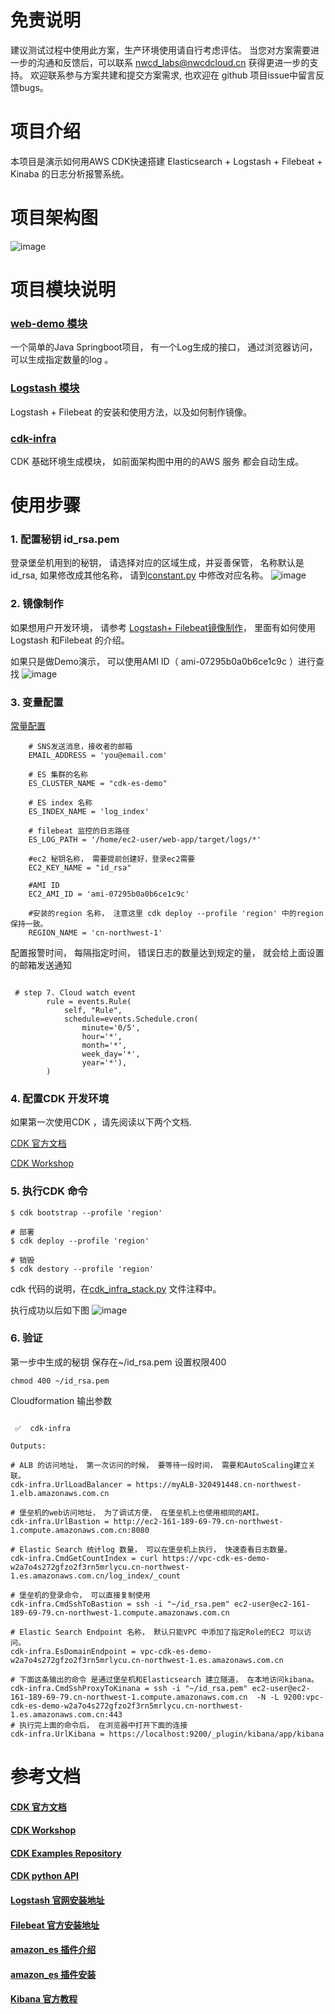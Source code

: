 
# 免责说明

建议测试过程中使用此方案，生产环境使用请自行考虑评估。
当您对方案需要进一步的沟通和反馈后，可以联系 nwcd_labs@nwcdcloud.cn 获得更进一步的支持。
欢迎联系参与方案共建和提交方案需求, 也欢迎在 github 项目issue中留言反馈bugs。



# 项目介绍

  本项目是演示如何用AWS CDK快速搭建 Elasticsearch + Logstash + Filebeat + Kinaba 的日志分析报警系统。 
  
  
# 项目架构图
  ![image](./images/001.png)
  
  
  
# 项目模块说明

### [web-demo 模块](./web-demo/)

  一个简单的Java Springboot项目， 有一个Log生成的接口， 通过浏览器访问， 可以生成指定数量的log 。 
  

### [Logstash 模块](./logstash/)

  Logstash + Filebeat 的安装和使用方法，以及如何制作镜像。
  

### [cdk-infra](./cdk-infra/)

  CDK 基础环境生成模块， 如前面架构图中用的的AWS 服务 都会自动生成。 
  


# 使用步骤

### 1. 配置秘钥  id_rsa.pem  
登录堡垒机用到的秘钥， 请选择对应的区域生成，并妥善保管， 名称默认是id_rsa, 如果修改成其他名称， 请到[constant.py](./cdk-infra/constant.py) 中修改对应名称。 
![image](./images/002.png)

### 2. 镜像制作

如果想用户开发环境， 请参考 [Logstash+ Filebeat镜像制作](./logstash)， 里面有如何使用Logstash 和Filebeat 的介绍。 

如果只是做Demo演示， 可以使用AMI ID（ ami-07295b0a0b6ce1c9c ）进行查找
![image](./images/003.png)


### 3. 变量配置

[常量配置](./cdk-infra/constant.py)

```shell script
    # SNS发送消息，接收者的邮箱
    EMAIL_ADDRESS = 'you@email.com'

    # ES 集群的名称
    ES_CLUSTER_NAME = "cdk-es-demo"

    # ES index 名称
    ES_INDEX_NAME = 'log_index'

    # filebeat 监控的日志路径
    ES_LOG_PATH = '/home/ec2-user/web-app/target/logs/*'

    #ec2 秘钥名称， 需要提前创建好，登录ec2需要
    EC2_KEY_NAME = "id_rsa"

    #AMI ID
    EC2_AMI_ID = 'ami-07295b0a0b6ce1c9c'

    #安装的region 名称， 注意这里 cdk deploy --profile 'region' 中的region 保持一致。 
    REGION_NAME = 'cn-northwest-1'
```

配置报警时间， 每隔指定时间， 错误日志的数量达到规定的量， 就会给上面设置的邮箱发送通知
```shell script

 # step 7. Cloud watch event
        rule = events.Rule(
            self, "Rule",
            schedule=events.Schedule.cron(
                minute='0/5',
                hour='*',
                month='*',
                week_day='*',
                year='*'),
        )

```



### 4. 配置CDK 开发环境

如果第一次使用CDK ，请先阅读以下两个文档. 

[CDK 官方文档 ](https://docs.aws.amazon.com/cdk/latest/guide/home.html)
  
[CDK Workshop](https://cdkworkshop.com/)   

  
### 5. 执行CDK 命令

```
$ cdk bootstrap --profile 'region' 

# 部署
$ cdk deploy --profile 'region'

# 销毁
$ cdk destory --profile 'region'
```
cdk 代码的说明，在[cdk_infra_stack.py](./cdk-infra/cdk_infra/cdk_infra_stack.py) 文件注释中。 

执行成功以后如下图 
![image](./images/004.png)



### 6. 验证

第一步中生成的秘钥 保存在~/id_rsa.pem 设置权限400

```shell script
chmod 400 ~/id_rsa.pem
```

Cloudformation 输出参数
```text

 ✅  cdk-infra

Outputs:

# ALB 的访问地址， 第一次访问的时候， 要等待一段时间， 需要和AutoScaling建立关联。 
cdk-infra.UrlLoadBalancer = https://myALB-320491448.cn-northwest-1.elb.amazonaws.com.cn

# 堡垒机的web访问地址， 为了调试方便， 在堡垒机上也使用相同的AMI。 
cdk-infra.UrlBastion = http://ec2-161-189-69-79.cn-northwest-1.compute.amazonaws.com.cn:8080

# Elastic Search 统计log 数量， 可以在堡垒机上执行， 快速查看日志数量。
cdk-infra.CmdGetCountIndex = curl https://vpc-cdk-es-demo-w2a7o4s272gfzo2f3rn5mrlycu.cn-northwest-1.es.amazonaws.com.cn/log_index/_count

# 堡垒机的登录命令， 可以直接复制使用
cdk-infra.CmdSshToBastion = ssh -i "~/id_rsa.pem" ec2-user@ec2-161-189-69-79.cn-northwest-1.compute.amazonaws.com.cn

# Elastic Search Endpoint 名称， 默认只能VPC 中添加了指定Role的EC2 可以访问。 
cdk-infra.EsDomainEndpoint = vpc-cdk-es-demo-w2a7o4s272gfzo2f3rn5mrlycu.cn-northwest-1.es.amazonaws.com.cn

# 下面这条输出的命令 是通过堡垒机和Elasticsearch 建立隧道， 在本地访问kibana。 
cdk-infra.CmdSshProxyToKinana = ssh -i "~/id_rsa.pem" ec2-user@ec2-161-189-69-79.cn-northwest-1.compute.amazonaws.com.cn  -N -L 9200:vpc-cdk-es-demo-w2a7o4s272gfzo2f3rn5mrlycu.cn-northwest-1.es.amazonaws.com.cn:443
# 执行完上面的命令后， 在浏览器中打开下面的连接
cdk-infra.UrlKibana = https://localhost:9200/_plugin/kibana/app/kibana

```

  
  
# 参考文档

#### [CDK 官方文档 ](https://docs.aws.amazon.com/cdk/latest/guide/home.html)
  
#### [CDK Workshop](https://cdkworkshop.com/)
  
#### [CDK Examples Repository](https://github.com/aws-samples/aws-cdk-examples)
  
#### [CDK python API ](https://docs.aws.amazon.com/cdk/api/latest/python/index.html)

#### [Logstash 官网安装地址](https://www.elastic.co/guide/en/logstash/current/installing-logstash.html)

#### [Filebeat 官方安装地址](https://www.elastic.co/guide/en/beats/filebeat/current/filebeat-installation.html)

#### [amazon_es 插件介绍](https://github.com/awslabs/logstash-output-amazon_es)

#### [amazon_es 插件安装](https://aws.amazon.com/cn/premiumsupport/knowledge-center/cloudfront-logs-elasticsearch/)

#### [Kibana 官方教程](https://www.elastic.co/guide/en/kibana/7.1/tutorial-load-dataset.html)